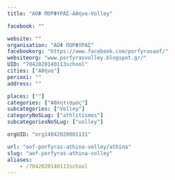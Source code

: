 ```yaml
---
title: "ΑΟΦ ΠΟΡΦΥΡΑΣ-Αθήνα-Volley"

facebook: ""

website: ""
organisation: "ΑΟΦ ΠΟΡΦΥΡΑΣ"
facebookorg: "https://www.facebook.com/porfyrasaof/"
websiteorg: "www.porfyrasvolley.blogspot.gr/"
UID: "7042020140113school"
cities: ["Αθήνα"]
perioxi: ""
address: ""

places: [""]
categories: ["Αθλητισμός"]
subcategories: ["Volley"]
categoryNoSLug: ["athlitismos"]
subcategoriesNoSLug: ["volley"]

orgUID: "org14042020001131"

url: "aof-porfyras-athina-volley/athina"
slug: "aof-porfyras-athina-volley"
aliases:
    - /7042020140113school
---
```





